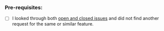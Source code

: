 ### Pre-requisites:

- [ ] I looked through both [open and closed issues](../issues?utf8=✓&q=is%3Aissue) and did not find another request for the same or similar feature.

<!-- What's on your mind? Keep in mind you decided to open a "Regular Issue" instead of a bug report OR feature request -->
<!-- If you'd rather file a bug report or create a feature request, go back and select one of those options -->
